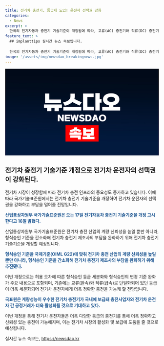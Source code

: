 ```yaml
---
title: 전기차 충전기, 등급제 도입! 운전자 선택권 강화
categories:
  - News
excerpt: >
  한국의 전기자동차 충전기 기술기준이 개정됨에 따라, 교류(AC) 충전기와 직류(DC) 충전기 등급이 세분화되어 전기차 운전자들의 선택권이 강화될 것으로 예상된다. 이러한 개정은 국내 형식승인 기준을 국제기준에 맞추어 전기차 충전 산업의 계량 신뢰성을 향상시키고, 제조사의 부담을 완화하기 위한 것이다. 또한, 이를 통해 계량성능이 우수한 전기차 충전기가 더 많이 보급되어 공정거래가 활성화될 것으로 기대된다.산업통상자원부는 다양한 이해관계자들의 의견을 반영하여 최종안을 확정했으며, 앞으로도 다양한 이해관계기관과 계속 논의할 예정이라 밝혔다.
feature_text: >
  ## implanttips 실시간 뉴스 속보입니다.

  한국의 전기자동차 충전기 기술기준이 개정됨에 따라, 교류(AC) 충전기와 직류(DC) 충전기 등급이 세분화되어 전기차 운전자들의 선택권이 강화될 것으로 예상된다. 이러한 개정은 국내 형식승인 기준을 국제기준에 맞추어 전기차 충전 산업의 계량 신뢰성을 향상시키고, 제조사의 부담을 완화하기 위한 것이다. 또한, 이를 통해 계량성능이 우수한 전기차 충전기가 더 많이 보급되어 공정거래가 활성화될 것으로 기대된다.산업통상자원부는 다양한 이해관계자들의 의견을 반영하여 최종안을 확정했으며, 앞으로도 다양한 이해관계기관과 계속 논의할 예정이라 밝혔다.
image: '/assets/img/newsdao_breakingnews.jpg'
---
```


<p><img src="/assets/img/newsdao_breakingnews.jpg" alt="implanttips 속보" /></p>

<h2 data-ke-size="size26">전기차 충전기 기술기준 개정으로 전기차 운전자의 선택권이 강화된다.</h2>

<p>전기차 시장이 성장함에 따라 전기차 충전 인프라의 중요성도 증가하고 있습니다. 이에 따라 국가기술표준원에서는 전기차 충전기 기술기준을 개정하여 전기차 운전자의 선택권을 강화하고 부담을 덜어줄 전망입니다.</p>

<p data-ke-size="size16"><b><span style="color: #1a5490;">산업통상자원부 국가기술표준원은 오는 17일 전기자동차 충전기 기술기준을 개정 고시한다고 16일 밝혔다.</span></b></p>

<p>산업통상자원부 국가기술표준원은 전기차 충전 산업의 계량 신뢰성을 높일 뿐만 아니라, 형식승인 기준을 간소화해 전기차 충전기 제조사의 부담을 완화하기 위해 전기차 충전기 기술기준을 개정할 예정입니다.</p>

<p data-ke-size="size16"><b><span style="color: #1a5490;">형식승인 기준을 국제기준(OIML G22)에 맞춰 전기차 충전 산업의 계량 신뢰성을 높일 뿐만 아니라, 형식승인 기준을 간소화해 전기차 충전기 제조사의 부담을 완화하기 위해 추진됐다.</span></b></p>

<p>이번 개정으로는 허용 오차에 따른 형식승인 등급 세분화와 형식승인의 변경 기준 완화가 주요 내용으로 포함되며, 기존에는 교류(완속)와 직류(급속)로 단일화되어 있던 등급이 더욱 세분화되어 전기차 운전자에게 더욱 정확한 충전을 가능케 할 전망입니다.</p>

<p data-ke-size="size16"><b><span style="color: #1a5490;">국표원은 계량성능이 우수한 전기차 충전기가 국내에 보급돼 충전사업자와 전기차 운전자 간 공정거래가 더욱 활성화될 것으로 기대하고 있다.</span></b></p>

<p>이번 개정을 통해 전기차 운전자들은 더욱 다양한 등급의 충전기를 통해 더욱 정확하고 신뢰성 있는 충전이 가능해지며, 이는 전기차 시장의 활성화 및 보급에 도움을 줄 것으로 예상됩니다.</p>
실시간 뉴스 속보는, <a href="https://newsdao.kr" rel="dofollow">https://newsdao.kr</a>


